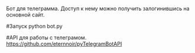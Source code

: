 Бот для телеграмма. Доступ к нему можно получить залогинившись на основной сайт.

#Запуск
python bot.py <BOT TOKEN>

#API для работы с телеграмом.
https://github.com/eternnoir/pyTelegramBotAPI